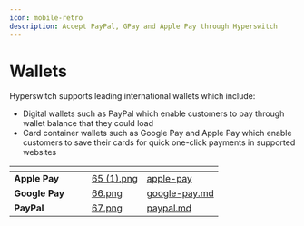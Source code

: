 ```yaml
---
icon: mobile-retro
description: Accept PayPal, GPay and Apple Pay through Hyperswitch
---
```


# Wallets

Hyperswitch supports leading international wallets which include:

* Digital wallets such as PayPal which enable customers to pay through wallet balance that they could load
* Card container wallets such as Google Pay and Apple Pay which enable customers to save their cards for quick one-click payments in supported websites

<table data-view="cards"><thead><tr><th></th><th></th><th></th><th data-hidden data-card-cover data-type="files"></th><th data-hidden data-card-target data-type="content-ref"></th></tr></thead><tbody><tr><td><strong>Apple Pay</strong></td><td></td><td></td><td><a href="../../../../../.gitbook/assets/65 (1).png">65 (1).png</a></td><td><a href="apple-pay/">apple-pay</a></td></tr><tr><td><strong>Google Pay</strong></td><td></td><td></td><td><a href="../../../../../.gitbook/assets/66.png">66.png</a></td><td><a href="google-pay.md">google-pay.md</a></td></tr><tr><td><strong>PayPal</strong></td><td></td><td></td><td><a href="../../../../../.gitbook/assets/67.png">67.png</a></td><td><a href="paypal.md">paypal.md</a></td></tr></tbody></table>
